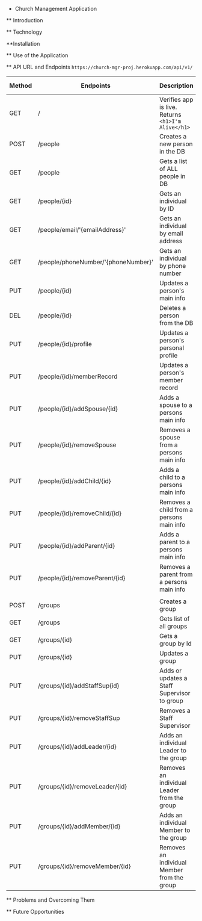* Church Management Application

** Introduction


** Technology


**Installation


** Use of the Application


** API URL and Endpoints
``
https://church-mgr-proj.herokuapp.com/api/v1/
``

| Method | Endpoints                           | Description                                             | Request Body |
|--------|-------------------------------------|---------------------------------------------------------|--------------|
| GET    | /                                   | Verifies app is live. Returns<br>``<h1>I'm Alive</h1>`` | None         |
| POST   | /people                             | Creates a new person in the DB                          ||
| GET    | /people                             | Gets a list of ALL people in DB                         ||
| GET    | /people/{id}                        | Gets an individual by ID                                ||
| GET    | /people/email/'{emailAddress}'      | Gets an individual by email address                     ||
| GET    | /people/phoneNumber/'{phoneNumber}' | Gets an individual by phone number                      ||
| PUT    | /people/{id}                        | Updates a person's main info                            ||
| DEL    | /people/{id}                        | Deletes a person from the DB                            ||
| PUT    | /people/{id}/profile                | Updates a person's personal profile                     ||
| PUT    | /people/{id}/memberRecord           | Updates a person's member record                        ||
| PUT    | /people/{id}/addSpouse/{id}         | Adds a spouse to a persons main info                    ||
| PUT    | /people/{id}/removeSpouse           | Removes a spouse from a persons main info               ||
| PUT    | /people/{id}/addChild/{id}          | Adds a child to a persons main info                     ||
| PUT    | /people/{id}/removeChild/{id}       | Removes a child from a persons main info                ||
| PUT    | /people/{id}/addParent/{id}         | Adds a parent to a persons main info                    ||
| PUT    | /people/{id}/removeParent/{id}      | Removes a parent from a persons main info               ||
|        |                                     |                                                         ||
| POST   | /groups                             | Creates a group                                         ||
| GET    | /groups                             | Gets list of all groups                                 ||
| GET    | /groups/{id}                        | Gets a group by Id                                      ||
| PUT    | /groups/{id}                        | Updates a group                                         ||
| PUT    | /groups/{id}/addStaffSup{id}        | Adds or updates a Staff Supervisor to group             ||
| PUT    | /groups/{id}/removeStaffSup         | Removes a Staff Supervisor                              ||
| PUT    | /groups/{id}/addLeader/{id}         | Adds an individual Leader to the group                  ||
| PUT    | /groups/{id}/removeLeader/{id}      | Removes an individual Leader from the group             ||
| PUT    | /groups/{id}/addMember/{id}         | Adds an individual Member to the group                  ||
| PUT    | /groups/{id}/removeMember/{id}      | Removes an individual Member from the group             ||

** Problems and Overcoming Them


** Future Opportunities

